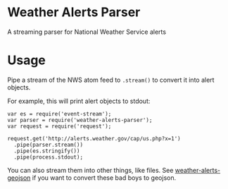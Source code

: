 Weather Alerts Parser
=====================

A streaming parser for National Weather Service alerts


Usage
=====

Pipe a stream of the NWS atom feed to `.stream()` to convert it into alert
objects.


For example, this will print alert objects to stdout:

    var es = require('event-stream');
    var parser = require('weather-alerts-parser');
    var request = require('request');

    request.get('http://alerts.weather.gov/cap/us.php?x=1')
      .pipe(parser.stream())
      .pipe(es.stringify())
      .pipe(process.stdout);


You can also stream them into other things, like files. See
[weather-alerts-geojson](https://github.com/TNRIS/weather-alerts-geojson) if you
want to convert these bad boys to geojson.
